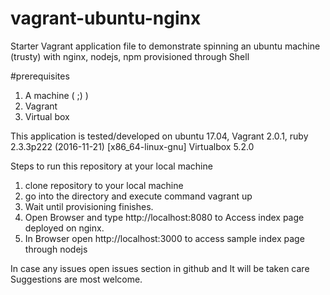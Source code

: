 # vagrant-ubuntu-nginx
Starter Vagrant application file to demonstrate spinning an ubuntu machine (trusty) with nginx, nodejs, npm provisioned through Shell

#prerequisites 
1. A machine ( ;) )
2. Vagrant
3. Virtual box

This application is tested/developed on 
ubuntu 17.04, 
Vagrant 2.0.1, 
ruby 2.3.3p222 (2016-11-21) [x86_64-linux-gnu]
Virtualbox 5.2.0


Steps to run this repository at your local machine
1. clone repository to your local machine
2. go into the directory and execute command vagrant up
3. Wait until provisioning finishes.
4. Open Browser and type http://localhost:8080 to Access index page deployed on nginx.
5. In Browser open http://localhost:3000 to access sample index page through nodejs

In case any issues open issues section in github and It will be taken care
Suggestions are most welcome.

